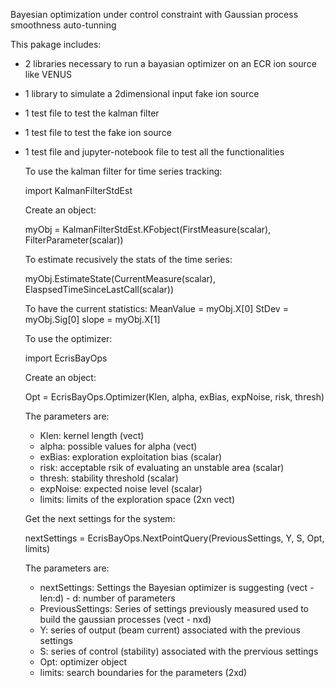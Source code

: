Bayesian optimization under control constraint with Gaussian process smoothness auto-tunning 

This pakage includes:
- 2 libraries necessary to run a bayasian optimizer on an ECR ion source like VENUS
- 1 library to simulate a 2dimensional input fake ion source
- 1 test file to test the kalman filter
- 1 test file to test the fake ion source
- 1 test file and jupyter-notebook file to test all the functionalities

  To use the kalman filter for time series tracking:
  
    import KalmanFilterStdEst

  Create an object:

    myObj = KalmanFilterStdEst.KFobject(FirstMeasure(scalar), FilterParameter(scalar))

  To estimate recusively the stats of the time series:

    myObj.EstimateState(CurrentMeasure(scalar), ElaspsedTimeSinceLastCall(scalar))

  To have the current statistics:
    MeanValue = myObj.X[0]
    StDev = myObj.Sig[0]
    slope = myObj.X[1]


  To use the optimizer:

    import EcrisBayOps

  Create an object:

    Opt = EcrisBayOps.Optimizer(Klen, alpha, exBias, expNoise, risk, thresh)

  The parameters are:

  - Klen: kernel length (vect)
  - alpha: possible values for alpha (vect)
  - exBias: exploration exploitation bias (scalar)
  - risk: acceptable rsik of evaluating an unstable area (scalar)
  - thresh: stability threshold (scalar)
  - expNoise: expected noise level (scalar)
  - limits: limits of the exploration space (2xn vect)
 
  Get the next settings for the system:

    nextSettings = EcrisBayOps.NextPointQuery(PreviousSettings, Y, S, Opt, limits)

  The parameters are:

    - nextSettings: Settings the Bayesian optimizer is suggesting (vect - len:d) - d: number of parameters
    - PreviousSettings: Series of settings previously measured used to build the gaussian processes (vect - nxd)
    - Y: series of output (beam current) associated with the previous settings
    - S: series of control (stability) associated with the prervious settings
    - Opt: optimizer object
    - limits: search boundaries for the parameters (2xd)
  
